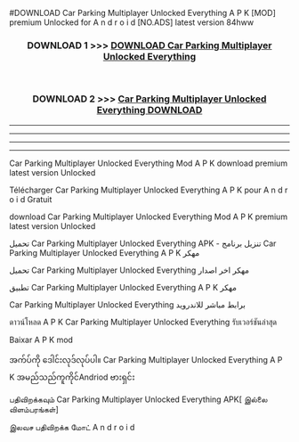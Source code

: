 #DOWNLOAD Car Parking Multiplayer  Unlocked Everything A P K [MOD] premium Unlocked for A n d r o i d [NO.ADS] latest version 84hww



<div align="center">

<h3>DOWNLOAD 1 >>> <a href="https://teeasianyam.web.app?sq=Car Parking Multiplayer  Unlocked Everything">DOWNLOAD Car Parking Multiplayer  Unlocked Everything </a></h3><br>

<h3>DOWNLOAD 2 >>> <a href="https://teeasianyam.web.app?sq=Car Parking Multiplayer  Unlocked Everything ">Car Parking Multiplayer  Unlocked Everything  DOWNLOAD </a></h3>

</div>


----------------------------------------------------------

----------------------------------------------------------

----------------------------------------------------------

----------------------------------------------------------


Car Parking Multiplayer  Unlocked Everything  Mod A P K download premium latest version Unlocked

Télécharger Car Parking Multiplayer  Unlocked Everything  A P K pour A n d r o i d Gratuit

download Car Parking Multiplayer  Unlocked Everything  Mod A P K premium latest version Unlocked

تحميل Car Parking Multiplayer  Unlocked Everything  APK - تنزيل برنامج Car Parking Multiplayer  Unlocked Everything  A P K مهكر

تحميل Car Parking Multiplayer  Unlocked Everything  مهكر اخر اصدار

تطبيق Car Parking Multiplayer  Unlocked Everything  A P K مهكر

Car Parking Multiplayer  Unlocked Everything  برابط مباشر للاندرويد

ดาวน์โหลด A P K Car Parking Multiplayer  Unlocked Everything  รับเวอร์ชันล่าสุด

Baixar A P K mod

အက်ပ်ကို ဒေါင်းလုဒ်လုပ်ပါ။ Car Parking Multiplayer  Unlocked Everything  A P K အမည်သည်ကူကိုင်Andriod ဗားရှင်း

பதிவிறக்கவும் Car Parking Multiplayer  Unlocked Everything  APK[ இல்லை விளம்பரங்கள்] 
 
இலவச பதிவிறக்க மோட் A n d r o i d



